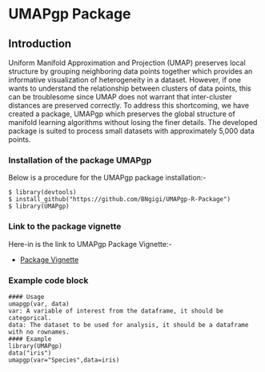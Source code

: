 # UMAPgp Package

## Introduction

Uniform Manifold Approximation and Projection (UMAP) preserves local structure by grouping neighboring data points together which provides an informative visualization of heterogeneity in a dataset. However, if one wants to understand the relationship between clusters of data points, this can be troublesome since UMAP does not warrant that inter-cluster distances are preserved correctly. To address this shortcoming, we have created a package, UMAPgp which preserves the global structure of manifold learning algorithms without losing the finer details. The developed package is suited to process small datasets with approximately 5,000 data points.

### Installation of the package UMAPgp

Below is a procedure for the UMAPgp package installation:-

```
$ library(devtools)
$ install_github("https://github.com/BNgigi/UMAPgp-R-Package")
$ library(UMAPgp)
```
### Link to the package vignette
Here-in is the link to UMAPgp Package Vignette:-

* [Package Vignette](https://github.com/BNgigi/UMAPgp/blob/main/vignettes/umapgp-vignette.Rmd)

### Example code block

```{r}
#### Usage
umapgp(var, data)
var: A variable of interest from the dataframe, it should be categorical.
data: The dataset to be used for analysis, it should be a dataframe with no rownames.
#### Example
library(UMAPgp)
data("iris")
umapgp(var="Species",data=iris)
```


